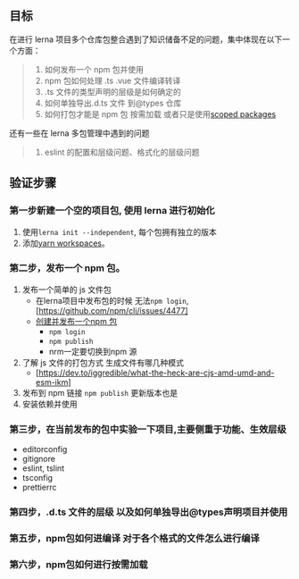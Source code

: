 ## 目标

在进行 lerna 项目多个仓库包整合遇到了知识储备不足的问题，集中体现在以下一个方面：

> 1. 如何发布一个 npm 包并使用
> 2. npm 包如何处理 .ts .vue 文件编译转译
> 3. .ts 文件的类型声明的层级是如何确定的
> 4. 如何单独导出.d.ts 文件 到@types 仓库
> 5. 如何打包才能是 npm 包 按需加载 或者只是使用[scoped packages](https://docs.npmjs.com/misc/scope)

还有一些在 lerna 多包管理中遇到的问题

> 1. eslint 的配置和层级问题、格式化的层级问题

## 验证步骤

### 第一步新建一个空的项目包, 使用 lerna 进行初始化

1. 使用`lerna init --independent`, 每个包拥有独立的版本
2. 添加[yarn workspaces](https://classic.yarnpkg.com/en/docs/workspaces/)。

### 第二步，发布一个 npm 包。

1. 发布一个简单的 js 文件包
    - 在lerna项目中发布包的时候 无法`npm login`,[https://github.com/npm/cli/issues/4477]
    - [创建并发布一个npm 包](https://juejin.cn/post/6987695534504935438)
        - `npm login`
        - `npm publish`
        - nrm一定要切换到npm 源
2. 了解 js 文件的打包方式 生成文件有哪几种模式
    - [https://dev.to/iggredible/what-the-heck-are-cjs-amd-umd-and-esm-ikm]
3. 发布到 npm 链接
    `npm publish` 更新版本也是
4. 安装依赖并使用

### 第三步，在当前发布的包中实验一下项目,主要侧重于功能、生效层级
- editorconfig
- gitignore
- eslint, tslint
- tsconfig
- prettierrc

### 第四步，.d.ts 文件的层级  以及如何单独导出@types声明项目并使用

### 第五步，npm包如何进编译  对于各个格式的文件怎么进行编译

### 第六步，npm包如何进行按需加载


